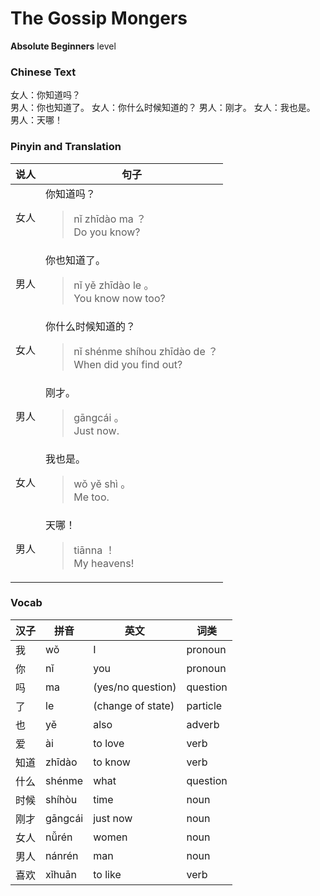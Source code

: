 # The Gossip Mongers
**Absolute Beginners** level
### Chinese Text
女人：你知道吗？<br />男人：你也知道了。
女人：你什么时候知道的？
男人：刚才。
女人：我也是。
男人：天哪！

### Pinyin and Translation
|说人|句子|
|----|----|
|女人|你知道吗？<blockquote>nǐ zhīdào ma ？<br />Do you know?</blockquote>|
|男人|你也知道了。<blockquote>nǐ yě zhīdào le 。<br />You know now too?</blockquote>|
|女人|你什么时候知道的？<blockquote>nǐ shénme shíhou zhīdào de ？<br />When did you find out?</blockquote>|
|男人|刚才。<blockquote>gāngcái 。<br />Just now.</blockquote>|
|女人|我也是。<blockquote>wǒ yě shì 。<br />Me too.</blockquote>|
|男人|天哪！<blockquote>tiānna ！<br />My heavens!</blockquote>|
### Vocab
|汉子|拼音|英文|词类|
|----|----|----|----|
|我|wǒ|I|pronoun|
|你|nǐ|you|pronoun|
|吗|ma|(yes/no question)|question|
|了|le|(change of state)|particle|
|也|yě|also|adverb|
|爱|ài|to love|verb|
|知道|zhīdào|to know|verb|
|什么|shénme|what|question|
|时候|shíhòu|time|noun|
|刚才|gāngcái|just now|noun|
|女人|nǚrén|women|noun|
|男人|nánrén|man|noun|
|喜欢|xǐhuān|to like|verb|